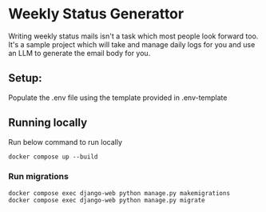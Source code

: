 # Weekly Status Generattor

Writing weekly status mails isn't a task which most people look forward too. It's a sample project which will take and manage daily logs for you and use an LLM to generate the email body for you.

## Setup:
Populate the .env file using the template provided in .env-template

## Running locally
Run below command to run locally
```
docker compose up --build
```

### Run migrations
```
docker compose exec django-web python manage.py makemigrations
docker compose exec django-web python manage.py migrate 
```

